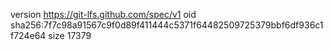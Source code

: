version https://git-lfs.github.com/spec/v1
oid sha256:7f7c98a91567c9f0d89f411444c5371f64482509725379bbf6df936c1f724e64
size 17379
